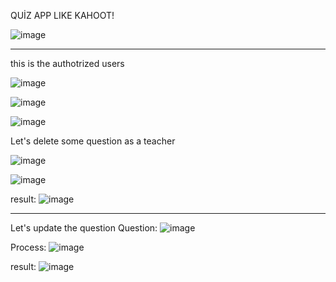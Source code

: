 QUİZ APP LIKE KAHOOT!

![image](https://github.com/soykuvvetberat34/Python_Student_Quiz_App_WithMySQL/assets/69586522/9eb3acc4-b058-4d44-8bd1-12ad14eea3af)

--------------------------------------------------------------------------------------------------
this is the authotrized users

![image](https://github.com/soykuvvetberat34/Python_Student_Quiz_App_WithMySQL/assets/69586522/db737619-3651-474e-951c-1f0cbbe3c973)

![image](https://github.com/soykuvvetberat34/Python_Student_Quiz_App_WithMySQL/assets/69586522/83e9910d-84ba-4573-b62e-231a8455453c)

![image](https://github.com/soykuvvetberat34/Python_Student_Quiz_App_WithMySQL/assets/69586522/903d0c44-347e-4dba-b5e3-047ee575da4d)

Let's delete some question as a teacher

![image](https://github.com/soykuvvetberat34/Python_Student_Quiz_App_WithMySQL/assets/69586522/803e1088-fd25-4fac-bf69-c520fa1cd6f0)

![image](https://github.com/soykuvvetberat34/Python_Student_Quiz_App_WithMySQL/assets/69586522/d2de40e0-c681-48c4-a072-1d62e7e75c2b)

result:
![image](https://github.com/soykuvvetberat34/Python_Student_Quiz_App_WithMySQL/assets/69586522/e7b2ed60-9318-4d9f-81be-ae0fb7ac0cad)

---------------------------------------------------------------------------------------------------

Let's update the question
Question:
![image](https://github.com/soykuvvetberat34/Python_Student_Quiz_App_WithMySQL/assets/69586522/96442d17-7576-4a3a-9ad9-c0fa378cfadb)

Process:
![image](https://github.com/soykuvvetberat34/Python_Student_Quiz_App_WithMySQL/assets/69586522/e1048033-d827-4804-9e56-6d1aff761492)

result:
![image](https://github.com/soykuvvetberat34/Python_Student_Quiz_App_WithMySQL/assets/69586522/c03899f5-27f4-4402-8b32-d72528a002df)


